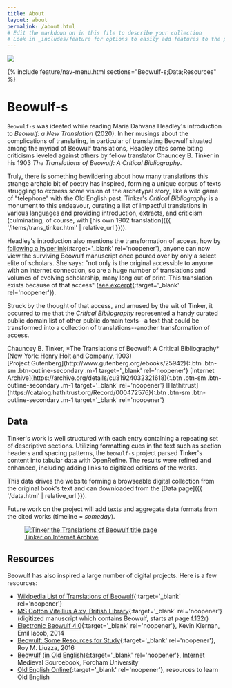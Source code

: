 ```yaml
---
title: About
layout: about
permalink: /about.html
# Edit the markdown on in this file to describe your collection
# Look in _includes/feature for options to easily add features to the page
---
```


<img src="{{ '/assets/img/ms_cotton_vitellius_a_xv_f_132r_crop.png' | relative_url }}" class="img-fluid" >

{% include feature/nav-menu.html sections="Beowulf-s;Data;Resources" %}

# Beowulf-s

`Beowulf-s` was ideated while reading Maria Dahvana Headley's introduction to *Beowulf: a New Translation* (2020).
In her musings about the complications of translating, in particular of translating Beowulf situated among the myriad of Beowulf translations, Headley cites some biting criticisms leveled against others by fellow translator Chauncey B. Tinker in his 1903 *The Translations of Beowulf: A Critical Bibliography*.

Truly, there is something bewildering about how many translations this strange archaic bit of poetry has inspired, forming a unique corpus of texts struggling to express some vision of the archetypal story, like a wild game of "telephone" with the Old English past.
Tinker's *Critical Bibliography* is a monument to this endeavour, curating a list of impactful translations in various languages and providing introduction, extracts, and criticism (culminating, of course, with [his own 1902 translation]({{ '/items/trans_tinker.html' | relative_url }})). 

Headley's introduction also mentions the transformation of access, how by [following a hyperlink](http://www.bl.uk/manuscripts/Viewer.aspx?ref=cotton_ms_vitellius_a_xv_f094r){:target='_blank' rel='noopener'}, anyone can now view the surviving Beowulf manuscript once poured over by only a select elite of scholars.
She says: "not only is the original accessible to anyone with an internet connection, so are a huge number of translations and volumes of evolving scholarship, many long out of print. This translation exists because of that access" ([see excerpt](https://us.macmillan.com/excerpt?isbn=9780374720155){:target='_blank' rel='noopener'}).

Struck by the thought of that access, and amused by the wit of Tinker, it occurred to me that the *Critical Bibliography* represented a handy curated public domain list of other public domain texts--a text that could be transformed into a collection of translations--another transformation of access.

<p class="p-3 border rounded text-center" markdown="1">
Chauncey B. Tinker, *The Translations of Beowulf: A Critical Bibliography*<br>
(New York: Henry Holt and Company, 1903)<br>
[Project Gutenberg](http://www.gutenberg.org/ebooks/25942){:.btn .btn-sm .btn-outline-secondary .m-1 target='_blank' rel='noopener'}
[Internet Archive](https://archive.org/details/cu31924032321618){:.btn .btn-sm .btn-outline-secondary .m-1 target='_blank' rel='noopener'}
[Hathitrust](https://catalog.hathitrust.org/Record/000472576){:.btn .btn-sm .btn-outline-secondary .m-1 target='_blank' rel='noopener'}
</p>

## Data 

Tinker's work is well structured with each entry containing a repeating set of descriptive sections.
Utilizing formatting cues in the text such as section headers and spacing patterns, the `beowulf-s` project parsed Tinker's content into tabular data with OpenRefine.
The results were refined and enhanced, including adding links to digitized editions of the works.

This data drives the website forming a browseable digital collection from the original book's text and can downloaded from the [Data page]({{ '/data.html' | relative_url }}).

Future work on the project will add texts and aggregate data formats from the cited works (timeline = *someday*).

<div class="text-center m-3">
    <figure class="figure feature-w-50">
        <a href="https://archive.org/details/cu31924032321618" target="_blank" rel="noopener">
            <img class="figure-img img-fluid border rounded" alt="Tinker the Translations of Beowulf title page" src="{{ '/assets/img/tinker_title.jpg' | relative_url }}" >
            <figcaption class="figure-caption">Tinker on Internet Archive</figcaption>
        </a>
    </figure>
</div>

## Resources

Beowulf has also inspired a large number of digital projects.
Here is a few resources:

- [Wikipedia List of Translations of Beowulf](https://en.wikipedia.org/wiki/List_of_translations_of_Beowulf){:target='_blank' rel='noopener'}
- [MS Cotton Vitellius A.xv, British Library](http://www.bl.uk/manuscripts/Viewer.aspx?ref=cotton_ms_vitellius_a_xv_f094r){:target='_blank' rel='noopener'} (digitized manuscript which contains Beowulf, starts at page f.132r) 
- [Electronic Beowulf 4.0](https://ebeowulf.uky.edu/){:target='_blank' rel='noopener'}, Kevin Kiernan, Emil Iacob, 2014
- [Beowulf: Some Resources for Study](https://web.utk.edu/~rliuzza/Beowulf/index.htm){:target='_blank' rel='noopener'}, Roy M. Liuzza, 2016
- [Beowulf (in Old English)](https://sourcebooks.fordham.edu/basis/beowulf-oe.asp){:target='_blank' rel='noopener'}, Internet Medieval Sourcebook, Fordham University
- [Old English Online](https://oldenglish.info/){:target='_blank' rel='noopener'}, resources to learn Old English
 